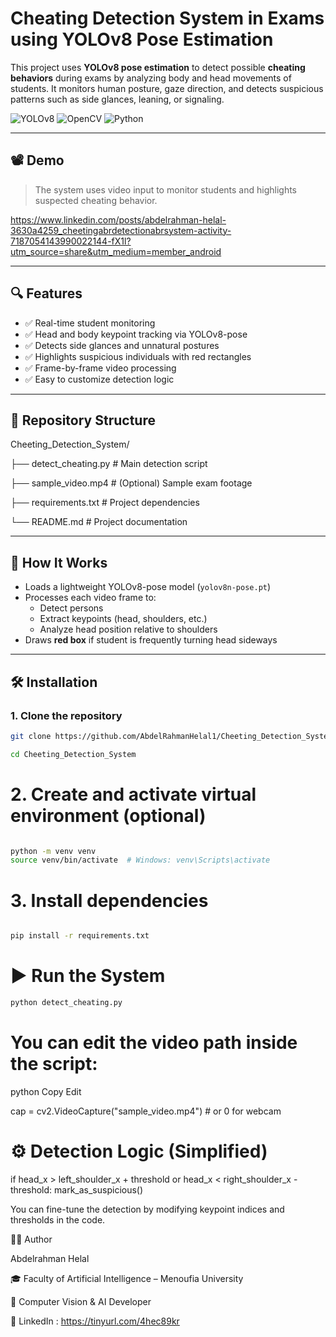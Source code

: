 # Cheating Detection System in Exams using YOLOv8 Pose Estimation

This project uses **YOLOv8 pose estimation** to detect possible **cheating behaviors** during exams by analyzing body and head movements of students. It monitors human posture, gaze direction, and detects suspicious patterns such as side glances, leaning, or signaling.

![YOLOv8](https://img.shields.io/badge/YOLOv8-Pose-green)
![OpenCV](https://img.shields.io/badge/OpenCV-RealTime-blue)
![Python](https://img.shields.io/badge/Python-3.10+-yellow)

---

## 📽️ Demo

> The system uses video input to monitor students and highlights suspected cheating behavior.

https://www.linkedin.com/posts/abdelrahman-helal-3630a4259_cheetingabrdetectionabrsystem-activity-7187054143990022144-fX1l?utm_source=share&utm_medium=member_android

---

## 🔍 Features

- ✅ Real-time student monitoring
- ✅ Head and body keypoint tracking via YOLOv8-pose
- ✅ Detects side glances and unnatural postures
- ✅ Highlights suspicious individuals with red rectangles
- ✅ Frame-by-frame video processing
- ✅ Easy to customize detection logic

---

## 📂 Repository Structure


Cheeting_Detection_System/

├── detect_cheating.py # Main detection script

├── sample_video.mp4 # (Optional) Sample exam footage

├── requirements.txt # Project dependencies

└── README.md # Project documentation



---

## 🧠 How It Works

- Loads a lightweight YOLOv8-pose model (`yolov8n-pose.pt`)
- Processes each video frame to:
  - Detect persons
  - Extract keypoints (head, shoulders, etc.)
  - Analyze head position relative to shoulders
- Draws **red box** if student is frequently turning head sideways

---

## 🛠️ Installation

### 1. Clone the repository

```bash
git clone https://github.com/AbdelRahmanHelal1/Cheeting_Detection_System.git
```
```bash
cd Cheeting_Detection_System
```

# 2. Create and activate virtual environment (optional)

```bash

python -m venv venv
source venv/bin/activate  # Windows: venv\Scripts\activate
```
# 3. Install dependencies

```bash

pip install -r requirements.txt

```

# ▶️ Run the System

```bash
python detect_cheating.py

```
# You can edit the video path inside the script:

python
Copy
Edit

 cap = cv2.VideoCapture("sample_video.mp4")  # or 0 for webcam

# ⚙️ Detection Logic (Simplified)

if head_x > left_shoulder_x + threshold or head_x < right_shoulder_x - threshold:
    mark_as_suspicious()

You can fine-tune the detection by modifying keypoint indices and thresholds in the code.

🧑‍💻 Author

Abdelrahman Helal

🎓 Faculty of Artificial
Intelligence – Menoufia University

💼 Computer Vision & AI Developer

🔗 LinkedIn : https://tinyurl.com/4hec89kr
